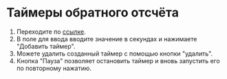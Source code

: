 # Таймеры обратного отсчёта

1. Переходите по [ссылке](https://kindgilya.github.io/timers/).
2. В поле для ввода вводите значение в секундах и нажимаете "Добавить таймер".
3. Можете удалить созданный таймер с помощью кнопки "удалить".
4. Кнопка "Пауза" позволяет остановить таймер и вновь запустить его по повторному нажатию.